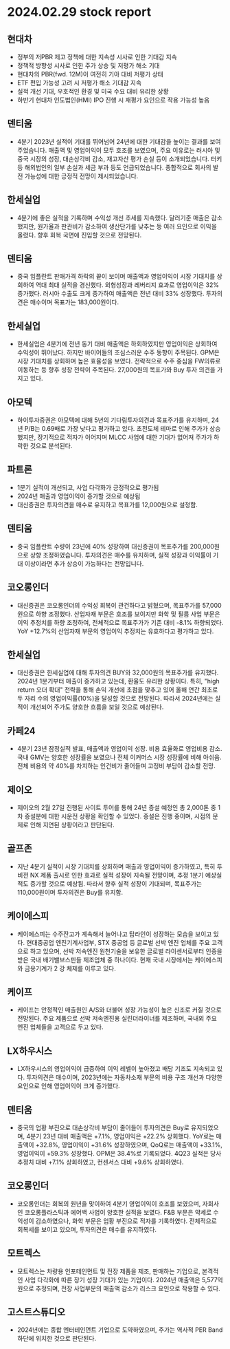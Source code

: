 # 2024.02.29 stock report
## 현대차
- 정부의 저PBR 제고 정책에 대한 지속성 시사로 인한 기대감 지속
- 정책적 방향성 시사로 인한 주가 상승 및 저평가 해소 기대
- 현대차의 PBR(fwd. 12M)이 여전히 기아 대비 저평가 상태
- ETF 편입 가능성 고려 시 저평가 해소 기대감 지속
- 실적 개선 기대, 우호적인 환경 및 미국 수요 대비 유리한 상황
- 하반기 현대차 인도법인(HMI) IPO 진행 시 재평가 요인으로 작용 가능성 높음

## 덴티움
- 4분기 2023년 실적이 기대를 뛰어넘어 24년에 대한 기대감을 높이는 결과를 보여주었습니다. 매출액 및 영업이익이 모두 호조를 보였으며, 주요 이유로는 러시아 및 중국 시장의 성장, 대손상각비 감소, 재고자산 평가 손실 등이 소개되었습니다. 터키 등 해외법인의 일부 손실과 세금 부과 등도 언급되었습니다. 종합적으로 회사의 발전 가능성에 대한 긍정적 전망이 제시되었습니다.
## 한세실업
- 4분기에 좋은 실적을 기록하며 수익성 개선 추세를 지속했다. 달러기준 매출은 감소했지만, 원가율과 판관비가 감소하여 생산단가를 낮추는 등 여러 요인으로 이익을 올렸다. 향후 회복 국면에 진입할 것으로 전망된다.
## 덴티움
- 중국 임플란트 판매가격 하락의 끝이 보이며 매출액과 영업이익이 시장 기대치를 상회하여 역대 최대 실적을 경신했다. 외형성장과 레버리지 효과로 영업이익은 32% 증가했다. 러시아 수출도 크게 증가하여 매출액은 전년 대비 33% 성장했다. 투자의견은 매수이며 목표가는 183,000원이다.

## 한세실업
- 한세실업은 4분기에 전년 동기 대비 매출액은 하회하였지만 영업이익은 상회하여 수익성이 뛰어났다. 하지만 바이어들의 조심스러운 수주 동향이 주목된다. GPM은 시장 기대치를 상회하며 높은 효율성을 보였다. 전략적으로 수주 중심을 FW의류로 이동하는 등 향후 성장 전략이 주목된다. 27,000원의 목표가와 Buy 투자 의견을 가지고 있다.
## 아모텍
- 하이투자증권은 아모텍에 대해 5년의 기다림투자의견과 목표주가를 유지하며, 24년 P/B는 0.69배로 가장 낮다고 평가하고 있다. 초전도체 테마로 인해 주가가 상승했지만, 장기적으로 적자가 이어지며 MLCC 사업에 대한 기대가 없어져 주가가 하락한 것으로 분석된다.
## 파트론
- 1분기 실적이 개선되고, 사업 다각화가 긍정적으로 평가됨
- 2024년 매출과 영업이익이 증가할 것으로 예상됨
- 대신증권은 투자의견을 매수로 유지하고 목표가를 12,000원으로 설정함.
## 덴티움
- 중국 임플란트 수량이 23년에 40% 성장하여 대신증권이 목표주가를 200,000원으로 상향 조정하였습니다. 투자의견은 매수를 유지하며, 실적 성장과 이익률이 기대 이상이라면 추가 상승이 가능하다는 전망입니다.
## 코오롱인더
- 대신증권은 코오롱인더의 수익성 회복이 관건하다고 밝혔으며, 목표주가를 57,000원으로 하향 조정했다. 산업자재 부문은 호조를 보이지만 화학 및 필름 사업 부문은 이익 추정치를 하향 조정하여, 전체적으로 목표주가가 기존 대비 -8.1% 하향되었다. YoY +12.7%의 산업자재 부문의 영업이익 추정치는 유효하다고 평가하고 있다.
## 한세실업
- 대신증권은 한세실업에 대해 투자의견 BUY와 32,000원의 목표주가를 유지했다. 2024년 1분기부터 매출이 증가하고 있는데, 환율도 유리한 상황이다. 특히, "high return 오더 확대" 전략을 통해 손익 개선에 초점을 맞추고 있어 올해 연간 최초로 두 자리 수의 영업이익률(10%)을 달성할 것으로 전망된다. 따라서 2024년에는 실적이 개선되어 주가도 양호한 흐름을 보일 것으로 예상된다.
## 카페24
- 4분기 23년 잠정실적 발표, 매출액과 영업이익 성장. 비용 효율화로 영업비용 감소. 국내 GMV는 양호한 성장률을 보였으나 전체 이커머스 시장 성장률에 비해 아쉬움.전체 비용의 약 40%를 차지하는 인건비가 줄어들며 고정비 부담이 감소할 전망.
## 제이오
- 제이오의 2월 27일 진행된 사이트 투어를 통해 24년 증설 예정인 총 2,000톤 중 1차 증설분에 대한 시운전 상황을 확인할 수 있었다. 증설은 진행 중이며, 시점의 문제로 인해 지연된 상황이라고 판단된다.
## 골프존
- 지난 4분기 실적이 시장 기대치를 상회하며 매출과 영업이익이 증가하였고, 특히 투비전 NX 제품 출시로 인한 효과로 실적 성장이 지속될 전망이며, 추정 1분기 예상실적도 증가할 것으로 예상됨. 따라서 향후 실적 성장이 기대되며, 목표주가는 110,000원이며 투자의견은 Buy를 유지함. 
## 케이에스피
- 케이에스피는 수주잔고가 계속해서 늘어나고 탑라인이 성장하는 모습을 보이고 있다. 현대중공업 엔진기계사업부, STX 중공업 등 글로벌 선박 엔진 업체를 주요 고객으로 하고 있으며, 선박 저속엔진 원천기술을 보유한 글로벌 라이센서로부터 인증을 받은 국내 배기밸브스핀들 제조업체 중 하나이다. 현재 국내 시장에서는 케이에스피와 금용기계가 2 강 체제를 이루고 있다.

## 케이프
- 케이프는 안정적인 매출원인 A/S와 더불어 성장 가능성이 높은 신조로 커질 것으로 전망된다. 주요 제품으로 선박 저속엔진용 실린더라이너를 제조하며, 국내외 주요 엔진 업체들을 고객으로 두고 있다.
## LX하우시스
- LX하우시스의 영업이익이 급증하여 이익 레벨이 높아졌고 배당 기조도 지속되고 있다. 투자의견은 매수이며, 2023년에는 자동차소재 부문의 비용 구조 개선과 다양한 요인으로 인해 영업이익이 크게 증가했다.
## 덴티움
- 중국의 업황 부진으로 대손상각비 부담이 줄어들어 투자의견은 Buy로 유지되었으며, 4분기 23년 대비 매출액은 +7.1%, 영업이익은 +22.2% 상회했다. YoY로는 매출액이 +32.8%, 영업이익이 +31.6% 성장하였으며, QoQ로는 매출액이 +33.1%, 영업이익이 +59.3% 성장했다. OPM은 38.4%로 기록되었다. 4Q23 실적은 당사 추정치 대비 +7.1% 상회하였고, 컨센서스 대비 +9.6% 상회하였다.
## 코오롱인더
- 코오롱인더는 회복의 원년을 맞이하여 4분기 영업이익이 호조를 보였으며, 자회사인 코오롱플라스틱과 에어백 사업이 양호한 실적을 보였다. F&B 부문은 약세로 수익성이 감소하였으나, 화학 부문은 업황 부진으로 적자를 기록하였다. 전체적으로 회복세를 보이고 있으며, 투자의견은 매수를 유지하였다.
## 모트렉스
- 모트렉스는 차량용 인포테인먼트 및 전장 제품을 제조, 판매하는 기업으로, 본격적인 사업 다각화에 따른 장기 성장 기대가 있는 기업이다. 2024년 매출액은 5,577억원으로 추정되며, 전장 사업부문의 매출액 감소가 리스크 요인으로 작용할 수 있다.
## 고스트스튜디오
- 2024년에는 종합 엔터테인먼트 기업으로 도약하였으며, 주가는 역사적 PER Band 하단에 위치한 것으로 판단된다.